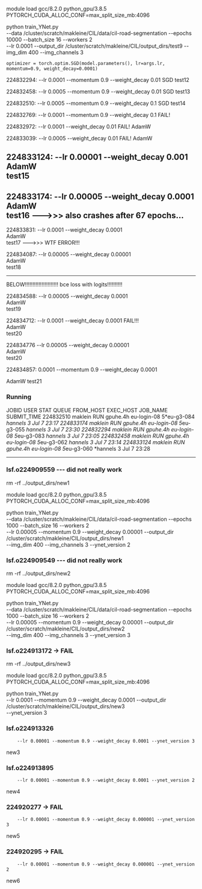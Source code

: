                 

module load gcc/8.2.0 python_gpu/3.8.5
PYTORCH_CUDA_ALLOC_CONF=max_split_size_mb:4096

python train_YNet.py \
        --data /cluster/scratch/makleine/CIL/data/cil-road-segmentation --epochs 10000 --batch_size 16 --workers 2 \
        --lr 0.0001 --output_dir /cluster/scratch/makleine/CIL/output_dirs/test9 --img_dim 400 --img_channels 3

    optimizer = torch.optim.SGD(model.parameters(), lr=args.lr, momentum=0.9, weight_decay=0.0001)














224832294:
        --lr 0.0001 --momentum 0.9 --weight_decay 0.01
SGD
test12


224832458:
        --lr 0.0005 --momentum 0.9 --weight_decay 0.01
SGD
test13



224832510:
        --lr 0.0005 --momentum 0.9 --weight_decay 0.1
SGD
test14


224832769:
        --lr 0.0001 --momentum 0.9 --weight_decay 0.1                   FAIL!



224832972:
        --lr 0.0001 --weight_decay 0.01                                 FAIL!
AdamW   

224833039:
        --lr 0.0005 --weight_decay 0.01                                 FAIL!
AdamW   



224833124:
        --lr 0.00001 --weight_decay 0.001                                
AdamW   
test15
-----------------------------
224833174:
        --lr 0.00005 --weight_decay 0.0001                                
AdamW   
test16
--->>> also crashes after 67 epochs...
-----------------------------

224833831:
        --lr 0.0001 --weight_decay 0.0001                                
AdamW   
test17
--->>> WTF ERROR!!!

224834087:
        --lr 0.00005 --weight_decay 0.00001                                
AdamW   
test18


------
BELOW!!!!!!!!!!!!!!!!!!!!!!
bce loss with logits!!!!!!!!!!

224834588:
        --lr 0.00005 --weight_decay 0.0001                                
AdamW   
test19



224834712:
        --lr 0.0001 --weight_decay 0.0001                    FAIL!!!            
AdamW   
test20


224834776
        --lr 0.00005 --weight_decay 0.00001                                
AdamW   
test20


224834857:
        0.0001 --momentum 0.9 --weight_decay 0.0001

AdamW
test21








### Running
JOBID      USER    STAT  QUEUE      FROM_HOST   EXEC_HOST   JOB_NAME   SUBMIT_TIME
224832510  maklein RUN   gpuhe.4h   eu-login-08 5*eu-g3-084 *hannels 3 Jul  7 23:17
224833174  maklein RUN   gpuhe.4h   eu-login-08 5*eu-g3-055 *hannels 3 Jul  7 23:30
224832294  maklein RUN   gpuhe.4h   eu-login-08 5*eu-g3-083 *hannels 3 Jul  7 23:05
224832458  maklein RUN   gpuhe.4h   eu-login-08 5*eu-g3-062 *hannels 3 Jul  7 23:14
224833124  maklein RUN   gpuhe.4h   eu-login-08 5*eu-g3-060 *hannels 3 Jul  7 23:28

------





### lsf.o224909559                              --- did not really work
rm -rf ../output_dirs/new1

module load gcc/8.2.0 python_gpu/3.8.5
PYTORCH_CUDA_ALLOC_CONF=max_split_size_mb:4096

python train_YNet.py \
        --data /cluster/scratch/makleine/CIL/data/cil-road-segmentation --epochs 1000 --batch_size 16 --workers 2 \
        --lr 0.00005 --momentum 0.9 --weight_decay 0.00001 --output_dir /cluster/scratch/makleine/CIL/output_dirs/new1 \
        --img_dim 400 --img_channels 3 --ynet_version 2



### lsf.o224909549                              --- did not really work
rm -rf ../output_dirs/new2

module load gcc/8.2.0 python_gpu/3.8.5
PYTORCH_CUDA_ALLOC_CONF=max_split_size_mb:4096

python train_YNet.py \
        --data /cluster/scratch/makleine/CIL/data/cil-road-segmentation --epochs 1000 --batch_size 16 --workers 2 \
        --lr 0.00005 --momentum 0.9 --weight_decay 0.00001 --output_dir /cluster/scratch/makleine/CIL/output_dirs/new2 \
        --img_dim 400 --img_channels 3 --ynet_version 3




### lsf.o224913172                              -> FAIL
rm -rf ../output_dirs/new3

module load gcc/8.2.0 python_gpu/3.8.5
PYTORCH_CUDA_ALLOC_CONF=max_split_size_mb:4096

python train_YNet.py \
--lr 0.0001 --momentum 0.9 --weight_decay 0.0001 --output_dir /cluster/scratch/makleine/CIL/output_dirs/new3 \
--ynet_version 3




### lsf.o224913326
        --lr 0.00001 --momentum 0.9 --weight_decay 0.0001 --ynet_version 3 
new3

### lsf.o224913895
        --lr 0.00001 --momentum 0.9 --weight_decay 0.0001 --ynet_version 2 
new4


### 224920277                           -> FAIL
        --lr 0.00001 --momentum 0.9 --weight_decay 0.000001 --ynet_version 3
new5


### 224920295                           -> FAIL
        --lr 0.00001 --momentum 0.9 --weight_decay 0.000001 --ynet_version 2
new6









